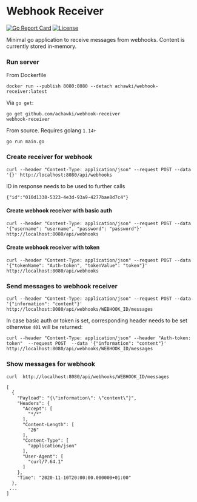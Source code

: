 # Webhook Receiver
[![Go Report Card](https://goreportcard.com/badge/achawki/webhook-receiver)](https://goreportcard.com/report/achawki/webhook-receiver) [![License](https://img.shields.io/badge/License-Apache%202.0-blue.svg)](https://github.com/achawki/webhook-receiver/blob/master/LICENSE)

Minimal go application to receive messages from webhooks. Content is currently stored in-memory.

### Run server

From Dockerfile
```
docker run --publish 8080:8080 --detach achawki/webhook-receiver:latest
```
Via `go get`:
```
go get github.com/achawki/webhook-receiver
webhook-receiver
```
From source. Requires golang `1.14+`
```
go run main.go
```

### Create receiver for webhook
```
curl --header "Content-Type: application/json" --request POST --data '{}' http://localhost:8080/api/webhooks
```
ID in response needs to be used to further calls
```
{"id":"010d1338-5323-4e3d-93a9-4277bae8d7c4"}
```
#### Create webhook receiver with basic auth
```
curl --header "Content-Type: application/json" --request POST --data '{"username": "username", "password": "password"}' http://localhost:8080/api/webhooks
```
#### Create webhook receiver with token
```
curl --header "Content-Type: application/json" --request POST --data '{"tokenName": "Auth-token", "tokenValue": "token"}' http://localhost:8080/api/webhooks
```

### Send messages to webhook receiver

```
curl --header "Content-Type: application/json" --request POST --data '{"information": "content"}' http://localhost:8080/api/webhooks/WEBHOOK_ID/messages
```

In case basic auth or token is set, corresponding header needs to be set otherwise `401` will be returned:
```
curl --header "Content-Type: application/json" --header "Auth-token: token"  --request POST  --data '{"information": "content"}' http://localhost:8080/api/webhooks/WEBHOOK_ID/messages
```

### Show messages for webhook

```
curl  http://localhost:8080/api/webhooks/WEBHOOK_ID/messages
```
```
[
  {
    "Payload": "{\"information\": \"content\"}",
    "Headers": {
      "Accept": [
        "*/*"
      ],
      "Content-Length": [
        "26"
      ],
      "Content-Type": [
        "application/json"
      ],
      "User-Agent": [
        "curl/7.64.1"
      ]
    },
    "Time": "2020-11-10T20:00:00.000000+01:00"
  },
 ...
]
```